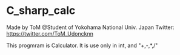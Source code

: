 # C_sharp_calc

Made by ToM @Student of Yokohama National Univ. Japan
Twitter: https://twitter.com/ToM_Udoncknn

This progmram is Calculator.
It is use only in int, and "+,-,*,/"



